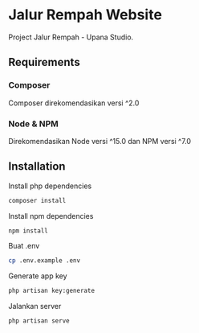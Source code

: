 # Jalur Rempah Website

Project Jalur Rempah - Upana Studio.

## Requirements

### Composer
Composer direkomendasikan versi ^2.0

### Node & NPM
Direkomendasikan Node versi ^15.0 dan NPM versi ^7.0

## Installation

Install php dependencies
``` bash
composer install
```

Install npm dependencies
```bash
npm install
```

Buat .env
```bash
cp .env.example .env
```

Generate app key
```bash
php artisan key:generate
```

Jalankan server
```bash
php artisan serve
```
